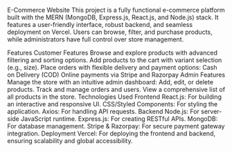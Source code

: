 E-Commerce Website
This project is a fully functional e-commerce platform built with the MERN (MongoDB, Express.js, React.js, and Node.js) stack. It features a user-friendly interface, robust backend, and seamless deployment on Vercel. Users can browse, filter, and purchase products, while administrators have full control over store management.

Features
Customer Features
Browse and explore products with advanced filtering and sorting options.
Add products to the cart with variant selection (e.g., size).
Place orders with flexible delivery and payment options:
Cash on Delivery (COD)
Online payments via Stripe and Razorpay
Admin Features
Manage the store with an intuitive admin dashboard:
Add, edit, or delete products.
Track and manage orders and users.
View a comprehensive list of all products in the store.
Technologies Used
Frontend
React.js: For building an interactive and responsive UI.
CSS/Styled Components: For styling the application.
Axios: For handling API requests.
Backend
Node.js: For server-side JavaScript runtime.
Express.js: For creating RESTful APIs.
MongoDB: For database management.
Stripe & Razorpay: For secure payment gateway integration.
Deployment
Vercel: For deploying the frontend and backend, ensuring scalability and global accessibility.

